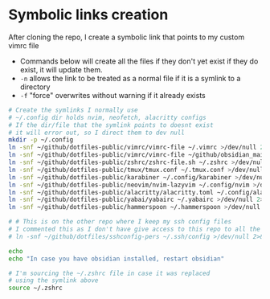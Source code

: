 # Symbolic links creation

<!-- # https://github.com/linkarzu/dotfiles-public -->

After cloning the repo, I create a symbolic link
that points to my custom vimrc file

- Commands below will create all the files if they don't yet exist
  if they do exist, it will update them.
- `-n` allows the link to be treated as a normal file if it is a
  symlink to a directory
- `-f` "force" overwrites without warning if it already exists

```bash
# Create the symlinks I normally use
# ~/.config dir holds nvim, neofetch, alacritty configs
# If the dir/file that the symlink points to doesnt exist
# it will error out, so I direct them to dev null
mkdir -p ~/.config
ln -snf ~/github/dotfiles-public/vimrc/vimrc-file ~/.vimrc >/dev/null 2>&1
ln -snf ~/github/dotfiles-public/vimrc/vimrc-file ~/github/obsidian_main/.obsidian.vimrc >/dev/null 2>&1
ln -snf ~/github/dotfiles-public/zshrc/zshrc-file.sh ~/.zshrc >/dev/null 2>&1
ln -snf ~/github/dotfiles-public/tmux/tmux.conf ~/.tmux.conf >/dev/null 2>&1
ln -snf ~/github/dotfiles-public/karabiner ~/.config/karabiner >/dev/null 2>&1
ln -snf ~/github/dotfiles-public/neovim/nvim-lazyvim ~/.config/nvim >/dev/null 2>&1
ln -snf ~/github/dotfiles-public/alacritty/alacritty.toml ~/.config/alacritty/alacritty.toml >/dev/null 2>&1
ln -snf ~/github/dotfiles-public/yabai/yabairc ~/.yabairc >/dev/null 2>&1
ln -snf ~/github/dotfiles-public/hammerspoon ~/.hammerspoon >/dev/null 2>&1

# # This is on the other repo where I keep my ssh config files
# I commented this as I don't have give access to this repo to all the hosts
# ln -snf ~/github/dotfiles/sshconfig-pers ~/.ssh/config >/dev/null 2>&1

echo
echo "In case you have obsidian installed, restart obsidian"

# I'm sourcing the ~/.zshrc file in case it was replaced
# using the symlink above
source ~/.zshrc
```
